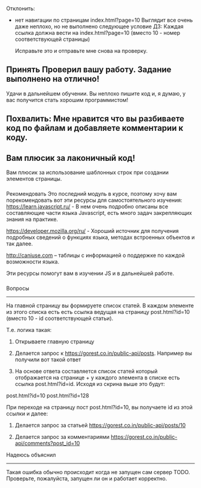 ###
Отклонить:
- нет навигации по страницам index.html?page=10
    Выглядит все очень даже неплохо, но не выполнено следующее условие ДЗ:
    Каждая ссылка должна вести на index.html?page=10 (вместо 10 - номер соответствующей страницы)

    Исправьте это и отправьте мне снова на проверку.



###
Принять
Проверил вашу работу. Задание выполнено на отлично!
---
Удачи в дальнейшем обучении. Вы неплохо пишите код и, я думаю, у вас получится стать хорошим программистом!



###
Похвалить:
Мне нравится что вы разбиваете код по файлам и добавляете комментарии к коду.
---
Вам плюсик за лаконичный код!
---
Вам плюсик за использование шаблонных строк при создании элементов страницы.

###
Рекомендовать
Это последний модуль в курсе, поэтому хочу вам порекомендовать вот эти ресурсы для самостоятельного изучения:
https://learn.javascript.ru/ - В нем очень подробно описаны все составляющие части языка Javascript, есть много задач закрепляющих знания на практике.

https://developer.mozilla.org/ru/ - Хороший источник для получения подробных сведений о функциях языка, методах встроенных объектов и так далее.

http://caniuse.com – таблицы с информацией о поддержке по каждой возможности языка.

Эти ресурсы помогут вам в изучении JS и в дальнейшей работе.


###
Вопросы

---
На главной страницу вы формируете список статей. В каждом элементе из этого списка есть есть ссылка ведущая на страницу post.html?id=10 (вместо 10 - id соответствующей статьи).

Т.е. логика такая:

1. Открываете главную страницу

2. Делается запрос к https://gorest.co.in/public-api/posts. Например вы получили вот такой ответ


3. На основе ответа составляется список статей который отображается на странице + у каждого элемента в списке есть ссылка post.html?id=id. Исходя из скрина выше это будут:

post.html?id=10
post.html?id=128


При переходе на страницу пост post.html?id=10, вы получаете id из этой ссылки и далее:

1. Делается запрос за статьей https://gorest.co.in/public-api/posts/10

2. Делается запрос за комментариями https://gorest.co.in/public-api/comments?post_id=10

Надеюсь объяснил   

---
Такая ошибка обычно происходит когда не запущен сам сервер TODO. Проверьте, пожалуйста, запущен ли он и работает корректно.
